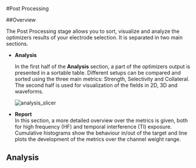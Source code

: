 #Post Processing

##Overview

The Post Processing stage allows you to sort, visualize and analyze the optimizers results of your electrode selection. 
It is separated in two main sections. 

* **Analysis** <br/>

    In the first half of the **Analysis** section, a part of the optimizers output is presented in a sortable table.
    Different setups can be compared and sorted using the three main metrics: Strength, Selectivity and Collateral. 
    The second half is used for visualization of the fields in 2D, 3D and waveforms.

    ![analysis_slicer](/uploads/206422fecfe2dead8d76b849bc9e2116/analysis_slicer.png)


* **Report** <br/>
    In this section, a more detailed overview over the metrics is given, both for high frequency (HF) and temporal 
    interference (TI) exposure. Cumulative histograms show the behaviour in/out of the target and line plots the 
    development of the metrics over the channel weight range.

## Analysis


    
    
